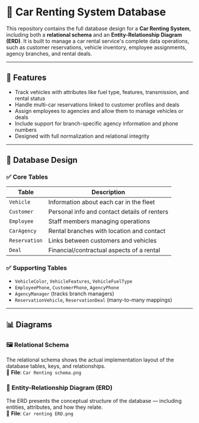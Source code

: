 # 🚗 Car Renting System Database

This repository contains the full database design for a **Car Renting System**, including both a **relational schema** and an **Entity-Relationship Diagram (ERD)**. It is built to manage a car rental service's complete data operations, such as customer reservations, vehicle inventory, employee assignments, agency branches, and rental deals.

---

## 📌 Features

- Track vehicles with attributes like fuel type, features, transmission, and rental status
- Handle multi-car reservations linked to customer profiles and deals
- Assign employees to agencies and allow them to manage vehicles or deals
- Include support for branch-specific agency information and phone numbers
- Designed with full normalization and relational integrity

---

## 🧱 Database Design

### ✅ Core Tables

| Table         | Description |
|---------------|-------------|
| `Vehicle`     | Information about each car in the fleet |
| `Customer`    | Personal info and contact details of renters |
| `Employee`    | Staff members managing operations |
| `CarAgency`   | Rental branches with location and contact |
| `Reservation` | Links between customers and vehicles |
| `Deal`        | Financial/contractual aspects of a rental |

### ✅ Supporting Tables

- `VehicleColor`, `VehicleFeatures`, `VehicleFuelType`
- `EmployeePhone`, `CustomerPhone`, `AgencyPhone`
- `AgencyManager` (tracks branch managers)
- `ReservationVehicle`, `ReservationDeal` (many-to-many mappings)

---

## 📊 Diagrams

### 🖼️ Relational Schema

The relational schema shows the actual implementation layout of the database tables, keys, and relationships.  
📁 **File**: `Car Renting schema.png`

### 🧭 Entity-Relationship Diagram (ERD)

The ERD presents the conceptual structure of the database — including entities, attributes, and how they relate.  
📁 **File**: `Car renting ERD.png`


